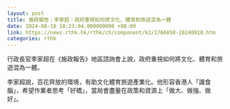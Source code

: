 ```yaml
---
layout: post
title: 施政報告｜李家超：政府重視如何將文化、體育和旅遊混為一體
date: 2024-08-18 18:23:04.000000000 +08:00
link: https://news.rthk.hk/rthk/ch/component/k2/1766658-20240818.htm
categories: rthk
---
```


行政長官李家超在《施政報告》地區諮詢會上說，政府重視如何將文化、體育和旅遊混為一體。

李家超說，百花齊放的環境，有助文化體育旅遊產業化。他形容香港人「識食腦」，希望作業者思考「好橋」，當局會盡量在政策和資源上「做大、做強、做好」。
